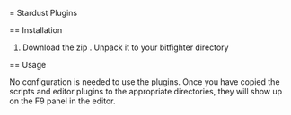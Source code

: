 = Stardust Plugins

== Installation

 1. Download the zip
 . Unpack it to your bitfighter directory

== Usage

No configuration is needed to use the plugins. Once you have copied the scripts
and editor plugins to the appropriate directories, they will show up on the F9
panel in the editor.
